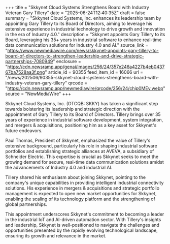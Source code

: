 +++
title = "Skkynet Cloud Systems Strengthens Board with Industry Veteran Gary Tillery"
date = "2025-06-24T12:40:35Z"
draft = false
summary = "Skkynet Cloud Systems, Inc. enhances its leadership team by appointing Gary Tillery to its Board of Directors, aiming to leverage his extensive experience in industrial technology to drive growth and innovation in the era of Industry 4.0."
description = "Skkynet appoints Gary Tillery to its Board, leveraging his 35+ years in industrial software to enhance real-time data communication solutions for Industry 4.0 and AI."
source_link = "https://www.newmediawire.com/news/skkynet-appoints-gary-tillery-to-board-of-directors-to-strengthen-leadership-and-drive-strategic-partnerships-7080949"
enclosure = "https://cdn.newsramp.app/genai/images/256/24/357e246a4227b4eb043767ba7528aa3f.png"
article_id = 90355
feed_item_id = 16066
url = "/news/202506/90355-skkynet-cloud-systems-strengthens-board-with-industry-veteran-gary-tillery"
qrcode = "https://cdn.newsramp.app/newmediawire/qrcode/256/24/chip0MEv.webp"
source = "NewMediaWire"
+++

<p>Skkynet Cloud Systems, Inc. (OTCQB: SKKY) has taken a significant step towards bolstering its leadership and strategic direction with the appointment of Gary Tillery to its Board of Directors. Tillery brings over 35 years of experience in industrial software development, system integration, and mergers & acquisitions, positioning him as a key asset for Skkynet's future endeavors.</p><p>Paul Thomas, President of Skkynet, emphasized the value of Tillery's extensive background, particularly his role in shaping industrial software portfolios and establishing strategic alliances at AVEVA, a subsidiary of Schneider Electric. This expertise is crucial as Skkynet seeks to meet the growing demand for secure, real-time data communication solutions amidst the advancements of Industry 4.0 and industrial AI.</p><p>Tillery shared his enthusiasm about joining Skkynet, pointing to the company's unique capabilities in providing intelligent industrial connectivity solutions. His experience in mergers & acquisitions and strategic portfolio management is expected to open new market opportunities for Skkynet, enabling the scaling of its technology platform and the strengthening of global partnerships.</p><p>This appointment underscores Skkynet's commitment to becoming a leader in the industrial IoT and AI-driven automation sector. With Tillery's insights and leadership, Skkynet is well-positioned to navigate the challenges and opportunities presented by the rapidly evolving technological landscape, ensuring its growth and relevance in the market.</p>